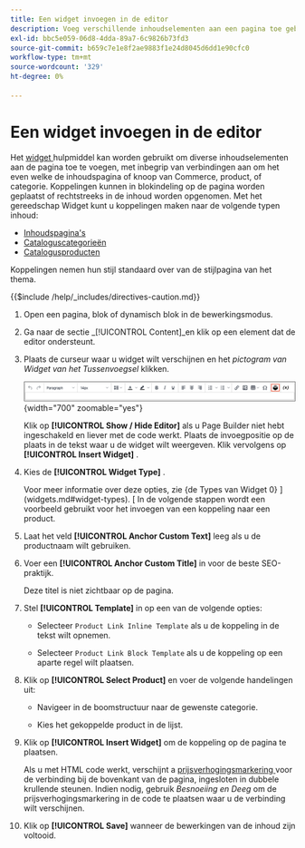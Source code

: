 ```yaml
---
title: Een widget invoegen in de editor
description: Voeg verschillende inhoudselementen aan een pagina toe gebruikend het widgethulpmiddel in de redacteur WYSIWYG.
exl-id: bbc5e059-06d8-4dda-89a7-6c9826b73fd3
source-git-commit: b659c7e1e8f2ae9883f1e24d8045d6dd1e90cfc0
workflow-type: tm+mt
source-wordcount: '329'
ht-degree: 0%

---
```


# Een widget invoegen in de editor

Het [ widget ](widget-create.md) hulpmiddel kan worden gebruikt om diverse inhoudselementen aan de pagina toe te voegen, met inbegrip van verbindingen aan om het even welke de inhoudspagina of knoop van Commerce, product, of categorie. Koppelingen kunnen in blokindeling op de pagina worden geplaatst of rechtstreeks in de inhoud worden opgenomen. Met het gereedschap Widget kunt u koppelingen maken naar de volgende typen inhoud:

- [Inhoudspagina&#39;s](pages.md)
- [Cataloguscategorieën](../catalog/categories.md)
- [Catalogusproducten](../catalog/product-create.md)

Koppelingen nemen hun stijl standaard over van de stijlpagina van het thema.

{{$include /help/_includes/directives-caution.md}}

1. Open een pagina, blok of dynamisch blok in de bewerkingsmodus.

1. Ga naar de sectie _[!UICONTROL Content]_en klik op een element dat de editor ondersteunt.

1. Plaats de curseur waar u widget wilt verschijnen en het _pictogram van Widget van het Tussenvoegsel_ klikken.

   ![ toolbar van de Redacteur - Tussenvoegsel Widget ](./assets/editor-toolbar-widget-button.png){width="700" zoomable="yes"}

   Klik op **[!UICONTROL Show / Hide Editor]** als u Page Builder niet hebt ingeschakeld en liever met de code werkt. Plaats de invoegpositie op de plaats in de tekst waar u de widget wilt weergeven. Klik vervolgens op **[!UICONTROL Insert Widget]** .

1. Kies de **[!UICONTROL Widget Type]** .

   Voor meer informatie over deze opties, zie {de Types van Widget 0} ](widgets.md#widget-types). [ In de volgende stappen wordt een voorbeeld gebruikt voor het invoegen van een koppeling naar een product.

1. Laat het veld **[!UICONTROL Anchor Custom Text]** leeg als u de productnaam wilt gebruiken.

1. Voer een **[!UICONTROL Anchor Custom Title]** in voor de beste SEO-praktijk.

   Deze titel is niet zichtbaar op de pagina.

1. Stel **[!UICONTROL Template]** in op een van de volgende opties:

   - Selecteer `Product Link Inline Template` als u de koppeling in de tekst wilt opnemen.

   - Selecteer `Product Link Block Template` als u de koppeling op een aparte regel wilt plaatsen.

1. Klik op **[!UICONTROL Select Product]** en voer de volgende handelingen uit:

   - Navigeer in de boomstructuur naar de gewenste categorie.

   - Kies het gekoppelde product in de lijst.

1. Klik op **[!UICONTROL Insert Widget]** om de koppeling op de pagina te plaatsen.

   Als u met HTML code werkt, verschijnt a [ prijsverhogingsmarkering ](../systems/markup-tags.md) voor de verbinding bij de bovenkant van de pagina, ingesloten in dubbele krullende steunen. Indien nodig, gebruik _Besnoeiing en Deeg_ om de prijsverhogingsmarkering in de code te plaatsen waar u de verbinding wilt verschijnen.

1. Klik op **[!UICONTROL Save]** wanneer de bewerkingen van de inhoud zijn voltooid.
